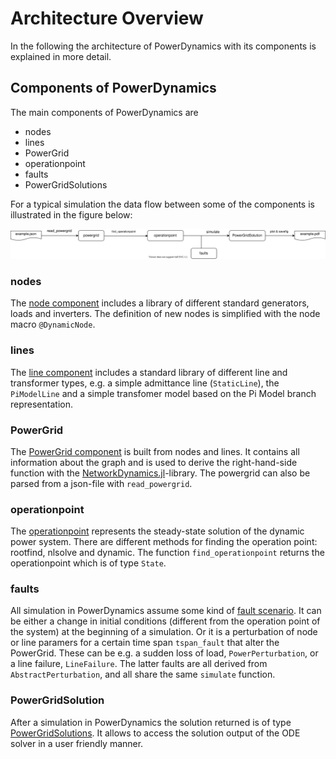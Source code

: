 # Architecture Overview

In the following the architecture of PowerDynamics with its components is explained in more detail.

## Components of PowerDynamics

The main components of PowerDynamics are

- nodes
- lines
- PowerGrid
- operationpoint
- faults
- PowerGridSolutions

For a typical simulation the data flow between some of the components is illustrated in the figure below:

![Data flow diagram for PowerDynamics.jl](../figures/PowerDynamics_Architecturemd.svg)


### nodes

The [node component](https://github.com/JuliaEnergy/PowerDynamics.jl/tree/main/src/nodes) includes a library of different standard generators, loads and inverters. The definition of new nodes is simplified with the node macro `@DynamicNode`.

### lines

The [line component](https://github.com/JuliaEnergy/PowerDynamics.jl/tree/main/src/lines) includes a standard library of different line and transformer types, e.g. a simple admittance line (`StaticLine`), the `PiModelLine` and a simple transfomer model based on the Pi Model branch representation.

### PowerGrid

The [PowerGrid component](https://github.com/JuliaEnergy/PowerDynamics.jl/blob/main/src/common/PowerGrid.jl) is built from nodes and lines. It contains all information about the graph and is used to derive the right-hand-side function with the [NetworkDynamics.jl](https://github.com/JuliaEnergy/PowerDynamics.jl/blob/main/src/common/PowerGrid.jl)-library. The powergrid can also be parsed from a json-file with `read_powergrid`.

### operationpoint

The [operationpoint](https://github.com/JuliaEnergy/PowerDynamics.jl/tree/main/src/operationpoint) represents the steady-state solution of the dynamic power system. There are different methods for finding the operation point: rootfind, nlsolve and dynamic. The function `find_operationpoint` returns the operationpoint which is of type `State`.

### faults

All simulation in PowerDynamics assume some kind of [fault scenario](https://github.com/JuliaEnergy/PowerDynamics.jl/tree/main/src/faults). It can be either a change in initial conditions (different from the operation point of the system) at the beginning of a simulation. Or it is a perturbation of node or line paramers for a certain time span `tspan_fault` that alter the PowerGrid. These can be e.g. a sudden loss of load, `PowerPerturbation`, or a line failure, `LineFailure`. The latter faults are all derived from `AbstractPerturbation`, and all share the same `simulate` function.

### PowerGridSolution

After a simulation in PowerDynamics the solution returned is of type [PowerGridSolutions](https://github.com/JuliaEnergy/PowerDynamics.jl/blob/main/src/common/PowerGridSolutions.jl). It allows to access the solution output of the ODE solver in a user friendly manner.
